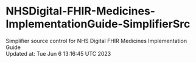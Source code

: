 # NHSDigital-FHIR-Medicines-ImplementationGuide-SimplifierSrc  
Simplifier source control for NHS Digital FHIR Medicines Implementation Guide  
Updated at: Tue Jun  6 13:16:45 UTC 2023
